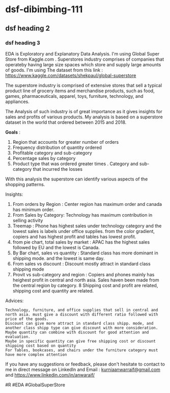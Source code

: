 # dsf-dibimbing-111
## dsf heading 2
### dsf heading 3

EDA is Exploratory and Explanatory Data Analysis. I'm using Global Super Store from Kaggle.com . Superstores industry comprises of companies that operateby having large size spaces which store and supply large amounts of goods. I'm using The dataset from this link : https://www.kaggle.com/datasets/shekpaul/global-superstore

The superstore industry is comprised of extensive stores that sell a typical product line of grocery items and merchandise products, such as food, games, pharmaceuticals, apparel, toys, furniture, technology, and appliances.

The Analysis of such industry is of great importance as it gives insights for sales and profits of various products. My analysis is based on a superstore dataset in the world that ordered between 2015 and 2018.

**Goals** :
1. Region that accounts for greater number of orders
2. Frequency distribution of quantity ordered
3. Profitable category and sub-category
4. Percentage sales by category
5. Product type that was ordered greater times
. Category and sub-category that incurred the losses

With this analysis the superstore can identify various aspects of the shopping patterns.

Insights:

  1.  From orders by Region : Center region has maximum order and canada has minimum order.
  2.  From Sales by Category: Technology has maximum contribution in selling activity
  3.  Treemap : Phone has highest sales under technology category and the lowest sales is labels under office supplies. from the color gradient, copiers and has highest profit and tables has lowest profit.
  4.  from pie chart, total sales by market : APAC has the highest sales followed by EU and the lowest is Canada.
  5.  By Bar chart, sales vs quantity : Standard class has more dominant in shipping mode. and the lowest is same day.
  6.  From sales vs discount : Discount mostly attract in standard class shipping mode
  7.  Provit vs sub-category and region : Copiers and phones mainly has heighest profit in central and north asia. Sales haven been made from the central region by category.
  8  Shipping cost and profit are related, shipping cost and quantity are related.

Advices:

    Technology, furniture, and office supplies that sell in central and north asia. must give a discount with different ratio followed with price of the goods.
    Discount can give more attract in standard class shipp. mode, and another class shipp type can give discount with more consideration. Maybe quantity can combine with discount for good attention and evaluation.
    Maybe in specific quantity can give free shipping cost or discount shipping cost based on quantity
    For Tables, bookcases, and chairs under the furniture category must have more complex attention

If you have any suggestions or feedback, please don't hesitate to contact to me in direct message on LinkedIn and Email : kurniaanwarraif@gmail.com and https://www.linkedin.com/in/anwaraif/

#R #EDA #GlobalSuperStore

